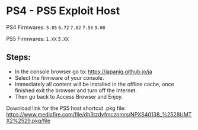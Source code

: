 # PS4 - PS5 Exploit Host
PS4 Firmwares: `5.05` `6.72` `7.02` `7.5X` `9.00`

PS5 Firmwares: `1.XX` `5.XX`

## Steps:

- In the console browser go to: https://japanig.github.io/ja
- Select the firmware of your console.
- Immediately all content will be installed in the offline cache, once finished exit the browser and turn off the Internet.
- Then go back to Access Browser and Enjoy.

Download link for the PS5 host shortcut .pkg file:
https://www.mediafire.com/file/dh3tzdvfmcznmrs/NPXS40138_%2528UMTX2%2529.pkg/file
